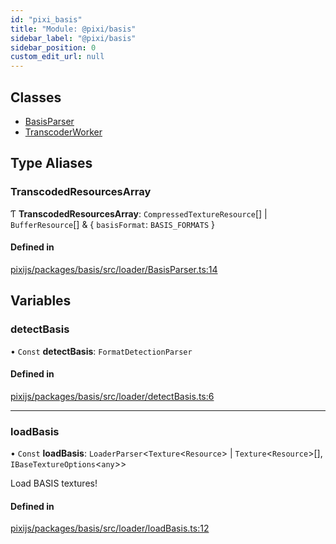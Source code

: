 ```yaml
---
id: "pixi_basis"
title: "Module: @pixi/basis"
sidebar_label: "@pixi/basis"
sidebar_position: 0
custom_edit_url: null
---
```


## Classes

- [BasisParser](../classes/pixi_basis.BasisParser.md)
- [TranscoderWorker](../classes/pixi_basis.TranscoderWorker.md)

## Type Aliases

### TranscodedResourcesArray

Ƭ **TranscodedResourcesArray**: `CompressedTextureResource`[] \| `BufferResource`[] & { `basisFormat`: `BASIS_FORMATS`  }

#### Defined in

[pixijs/packages/basis/src/loader/BasisParser.ts:14](https://github.com/pixijs/pixijs/blob/2194fe5c5/packages/basis/src/loader/BasisParser.ts#L14)

## Variables

### detectBasis

• `Const` **detectBasis**: `FormatDetectionParser`

#### Defined in

[pixijs/packages/basis/src/loader/detectBasis.ts:6](https://github.com/pixijs/pixijs/blob/2194fe5c5/packages/basis/src/loader/detectBasis.ts#L6)

___

### loadBasis

• `Const` **loadBasis**: `LoaderParser`<`Texture`<`Resource`\> \| `Texture`<`Resource`\>[], `IBaseTextureOptions`<`any`\>\>

Load BASIS textures!

#### Defined in

[pixijs/packages/basis/src/loader/loadBasis.ts:12](https://github.com/pixijs/pixijs/blob/2194fe5c5/packages/basis/src/loader/loadBasis.ts#L12)
